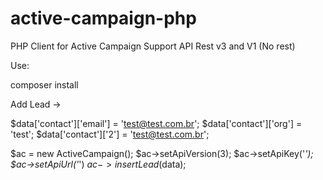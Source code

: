 # active-campaign-php

PHP Client for Active Campaign
Support API Rest v3 and V1 (No rest)


Use:

composer install

Add Lead ->

$data['contact']['email'] = 'test@test.com.br';
$data['contact']['org'] = 'test';
$data['contact']['2'] = 'test@test.com.br';

 $ac = new ActiveCampaign();
 $ac->setApiVersion(3);
 $ac->setApiKey('*');
 $ac->setApiUrl('*')
 $ac->insertLead($data);
 
 
 




